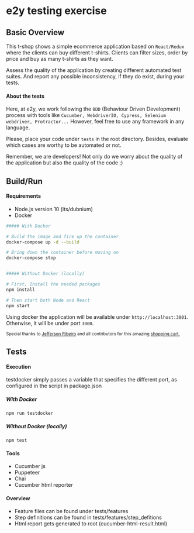 # e2y testing exercise
## Basic Overview
This t-shop shows a simple ecommerce application based on `React/Redux` where the clients can buy different t-shirts. 
Clients can filter sizes, order by price and buy as many t-shirts as they want.

Assess the quality of the application by creating different automated test suites. And report any possible inconsistency, if they do exist, during your tests.

#### About the tests
Here, at e2y, we work following the `BDD` (Behaviour Driven Development) process with tools like `Cucumber, WebdriverIO, Cypress, Selenium webdriver, Protractor...`
However, feel free to use any framework in any language.

Please, place your code under `tests` in the root directory.
Besides, evaluate which cases are worthy to be automated or not.

Remember, we are developers! Not only do we worry about the quality of the application but also the quality of the code ;)

## Build/Run
#### Requirements
- Node.js version 10 (lts/dubnium)
- Docker

```bash
##### With Docker

# Build the image and fire up the container
docker-compose up -d --build

# Bring down the container before moving on
docker-compose stop


##### Without Docker (locally)

# First, Install the needed packages
npm install

# Then start both Node and React
npm start
```

Using docker the application will be available under `http://localhost:3001`. Otherwise, it will be under port `3000`.


<sub>Special thanks to <a href="http://www.jeffersonribeiro.com/">Jefferson Ribeiro</a> and all contributors for this amazing <a href="https://github.com/damonpam/react-shopping-cart/tree/staging">shopping cart.</a></sub>

## Tests
#### Execution
testdocker simply passes a variable that specifies the different port, as configured in the script in package.json
##### With Docker
```
npm run testdocker
```
##### Without Docker (locally)
```
npm test
```
#### Tools
- Cucumber js
- Puppeteer
- Chai
- Cucumber html reporter

#### Overview
- Feature files can be found under tests/features
- Step definitions can be found in tests/features/step_defitions
- Html report gets generated to root (cucumber-html-result.html)
